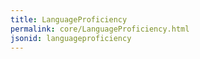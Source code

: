 ```yaml
---
title: LanguageProficiency
permalink: core/LanguageProficiency.html
jsonid: languageproficiency
---
```

